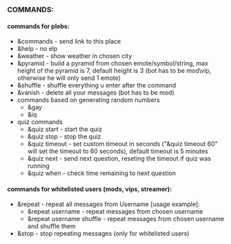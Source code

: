 ### COMMANDS: 
#### commands for plebs:
* &commands - send link to this place
* &help - no elp
* &weather - show weather in chosen city
* &pyramid - build a pyramid from chosen emote/symbol/string, max height of the pyramid is 7, default height is 3 (bot has to be mod\vip, otherwise he will only send 1 emote)
* &shuffle - shuffle everything u enter after the command
* &vanish - delete all your messages (bot has to be mod)
* commands based on generating random numbers
  - &gay
  - &iq
* quiz commands
  - &quiz start - start the quiz
  - &quiz stop - stop the quiz
  - &quiz timeout - set custom timeout in seconds ("&quiz timeout 60" will set the timeout to 60 seconds), default timeout is 5 minutes
  - &quiz next - send next question, reseting the timeout if quiz was running
  - &quiz when - check time remaining to next question
#### commands for whitelisted users (mods, vips, streamer):
* &repeat - repeat all messages from Username [usage example]:
  - &repeat username - repeat messages from chosen username
  - &repeat username shuffle - repeat messages from chosen username and shuffle them
* &stop - stop repeating messages (only for whitelisted users)
